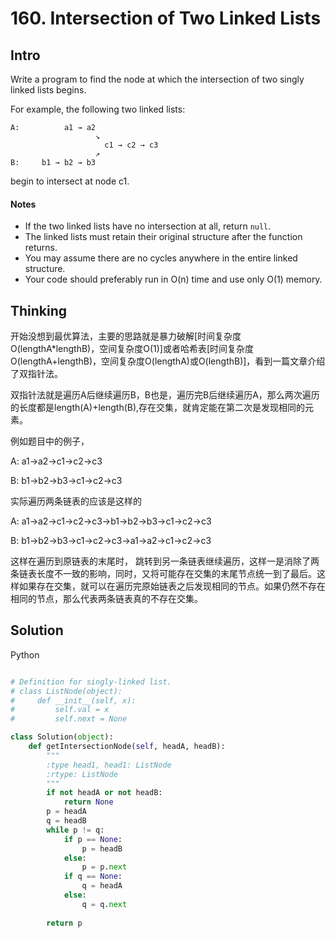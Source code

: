 # 160. Intersection of Two Linked Lists

## Intro

Write a program to find the node at which the intersection of two singly linked lists begins.


For example, the following two linked lists:

```
A:          a1 → a2
                   ↘
                     c1 → c2 → c3
                   ↗            
B:     b1 → b2 → b3
```
begin to intersect at node c1.

#### Notes

* If the two linked lists have no intersection at all, return `null`.
* The linked lists must retain their original structure after the function returns.
* You may assume there are no cycles anywhere in the entire linked structure.
* Your code should preferably run in O(n) time and use only O(1) memory.

## Thinking

开始没想到最优算法，主要的思路就是暴力破解[时间复杂度O(lengthA*lengthB)，空间复杂度O(1)]或者哈希表[时间复杂度O(lengthA+lengthB)，空间复杂度O(lengthA)或O(lengthB)]，看到一篇文章介绍了双指针法。

双指针法就是遍历A后继续遍历B，B也是，遍历完B后继续遍历A，那么两次遍历的长度都是length(A)+length(B),存在交集，就肯定能在第二次是发现相同的元素。

例如题目中的例子，

A: a1->a2->c1->c2->c3

B: b1->b2->b3->c1->c2->c3

实际遍历两条链表的应该是这样的

A: a1->a2->c1->c2->c3->b1->b2->b3->c1->c2->c3

B: b1->b2->b3->c1->c2->c3->a1->a2->c1->c2->c3

这样在遍历到原链表的末尾时， 跳转到另一条链表继续遍历，这样一是消除了两条链表长度不一致的影响，同时，又将可能存在交集的末尾节点统一到了最后。这样如果存在交集，就可以在遍历完原始链表之后发现相同的节点。如果仍然不存在相同的节点，那么代表两条链表真的不存在交集。

## Solution

Python
 
```python

# Definition for singly-linked list.
# class ListNode(object):
#     def __init__(self, x):
#         self.val = x
#         self.next = None

class Solution(object):
    def getIntersectionNode(self, headA, headB):
        """
        :type head1, head1: ListNode
        :rtype: ListNode
        """
        if not headA or not headB:
            return None
        p = headA
        q = headB
        while p != q:
            if p == None:
                p = headB
            else:
                p = p.next
            if q == None:
                q = headA
            else:
                q = q.next
        
        return p
```